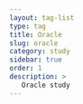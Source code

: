 ```yaml
---
layout: tag-list
type: tag
title: Oracle
slug: oracle
category: study
sidebar: true
order: 1
description: >
   Oracle study
---
```

